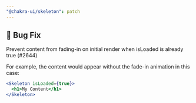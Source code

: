 ```yaml
---
"@chakra-ui/skeleton": patch
---
```


## 🐛 Bug Fix

Prevent content from fading-in on initial render when isLoaded is already true (#2644)

For example, the content would appear without the fade-in animation in this case:
```jsx
<Skeleton isLoaded={true}>
  <h1>My Content</h1>
</Skeleton>
```
